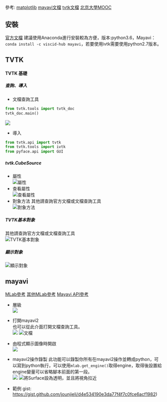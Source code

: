 參考:
[matplotlib](https://www.jianshu.com/p/adb3bdcfd887)
[mayavi文檔](https://docs.enthought.com/mayavi/mayavi/index.html)
[tvtk文檔](http://docs.enthought.com/mayavi/tvtk/index.html#)
[北京大學MOOC](http://www.icourse163.org/learn/BIT-1001871001?from=study#/learn/announce)
## 安裝 ##
[官方文檔](https://docs.enthought.com/mayavi/mayavi/installation.html)
建議使用Anaconda進行安裝較為方便，版本:python3.6，Mayavi：`conda install -c viscid-hub mayavi`，若要使用ivtk需要使用python2.7版本。

## TVTK ##
#### TVTK 基礎 ####
##### 查詢、導入 #####
- 文檔查詢工具
```python
from tvtk.tools import tvtk_doc
tvtk_doc.main()
```
![](https://upload-images.jianshu.io/upload_images/13539817-1a6b31e11ce76792.png?imageMogr2/auto-orient/strip%7CimageView2/2/w/1240)

- 導入
```python
from tvtk.api import tvtk
from tvtk.tools import ivtk
from pyface.api import GUI
```
##### tvtk.CubeSource #####
- 屬性    
![屬性](https://upload-images.jianshu.io/upload_images/13539817-28914ed3ecfeb157.png?imageMogr2/auto-orient/strip%7CimageView2/2/w/1240)
- 查看屬性      
![查看屬性](https://upload-images.jianshu.io/upload_images/13539817-f8cca91f41175b00.png?imageMogr2/auto-orient/strip%7CimageView2/2/w/1240)
- 對象方法
其他請查詢官方文檔或文檔查詢工具       
![對象方法](https://upload-images.jianshu.io/upload_images/13539817-5f6508eda28366d4.png?imageMogr2/auto-orient/strip%7CimageView2/2/w/1240)

##### TVTK基本對象 #####
其他請查詢官方文檔或文檔查詢工具       
![TVTK基本對象](https://upload-images.jianshu.io/upload_images/13539817-0f5b60e87d14e9a3.png?imageMogr2/auto-orient/strip%7CimageView2/2/w/1240)

##### 顯示對象 ######
![顯示對象](https://upload-images.jianshu.io/upload_images/13539817-75654bfd7b0807ce.png?imageMogr2/auto-orient/strip%7CimageView2/2/w/1240)


## mayavi ##
[MLab參考](https://docs.enthought.com/mayavi/mayavi/auto/mlab_reference.html)
[其他MLab參考](http://docs.enthought.com/mayavi/mayavi/auto/mlab_pipeline_other_functions.html?highlight=pipeline%20image_plane_widget#)
[Mayavi API參考](https://docs.enthought.com/mayavi/mayavi/api/index.html)
- 層級      
![](https://upload-images.jianshu.io/upload_images/13539817-0afaf00c25aa5793.png?imageMogr2/auto-orient/strip%7CimageView2/2/w/1240)
- 打開mayavi2  
也可以從此介面打開文檔查詢工具。         
![](https://upload-images.jianshu.io/upload_images/13539817-c503a3504de800e2.png?imageMogr2/auto-orient/strip%7CimageView2/2/w/1240)     ![文檔](https://upload-images.jianshu.io/upload_images/13539817-756f00fe411e9ff5.png?imageMogr2/auto-orient/strip%7CimageView2/2/w/1240)    
- 由程式顯示圖像時開啟      
![](https://upload-images.jianshu.io/upload_images/13539817-65ffefa6b782ae95.png?imageMogr2/auto-orient/strip%7CimageView2/2/w/1240)

- mayavi2操作錄製
此功能可以錄製你所有在mayavi2操作並轉成python，可以寫到python執行，可以使用`mlab.get_engine()`取得engine，取得後設置給engine變量可以省略腳本前面的第一段。     
 ![](https://upload-images.jianshu.io/upload_images/13539817-14b34b26a95101c5.png?imageMogr2/auto-orient/strip%7CimageView2/2/w/1240)      ![將Surface設為透明，並且將視角拉近](https://upload-images.jianshu.io/upload_images/13539817-9223844a2ae83b63.png?imageMogr2/auto-orient/strip%7CimageView2/2/w/1240)

- 範例
gist: https://gist.github.com/jounjieli/d4e534190e3da77f4f7c0fce6acf1982)
